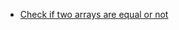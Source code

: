 * [Check if two arrays are equal or not](https://www.geeksforgeeks.org/check-if-two-arrays-are-equal-or-not/)